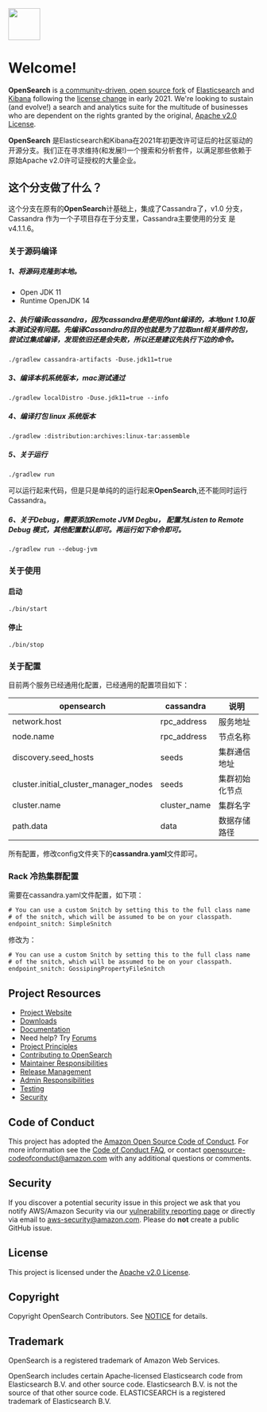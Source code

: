<img src="https://opensearch.org/assets/img/opensearch-logo-themed.svg" height="64px">

# Welcome!

**OpenSearch** is [a community-driven, open source fork](https://aws.amazon.com/blogs/opensource/introducing-opensearch/) of [Elasticsearch](https://en.wikipedia.org/wiki/Elasticsearch) and [Kibana](https://en.wikipedia.org/wiki/Kibana) following the [license change](https://blog.opensource.org/the-sspl-is-not-an-open-source-license/) in early 2021. We're looking to sustain (and evolve!) a search and analytics suite for the multitude of businesses who are dependent on the rights granted by the original, [Apache v2.0 License](LICENSE.txt).

**OpenSearch** 是Elasticsearch和Kibana在2021年初更改许可证后的社区驱动的开源分支。我们正在寻求维持(和发展!)一个搜索和分析套件，以满足那些依赖于原始Apache v2.0许可证授权的大量企业。


## 这个分支做了什么？

这个分支在原有的**OpenSearch**计基础上，集成了Cassandra了，v1.0 分支，Cassandra 作为一个子项目存在于分支里，Cassandra主要使用的分支 是 v4.1.1.6。

### 关于源码编译

##### 1、将源码克隆到本地。
* Open JDK 11
* Runtime OpenJDK 14
##### 2、执行编译cassandra，因为cassandra是使用的ant编译的，本地ant 1.10版本测试没有问题。先编译Cassandra的目的也就是为了拉取ant相关插件的包，尝试过集成编译，发现依旧还是会失败，所以还是建议先执行下边的命令。
```shell
./gradlew cassandra-artifacts -Duse.jdk11=true
```

##### 3、编译本机系统版本，mac测试通过
```shell
./gradlew localDistro -Duse.jdk11=true --info
```
##### 4、编译打包 linux 系统版本
```shell
./gradlew :distribution:archives:linux-tar:assemble
```

##### 5、关于运行
```shell
./gradlew run
```
可以运行起来代码，但是只是单纯的的运行起来**OpenSearch**,还不能同时运行Cassandra。

##### 6、关于Debug，需要添加Remote JVM Degbu， 配置为Listen to Remote Debug 模式，其他配置默认即可。再运行如下命令即可。
```shell
./gradlew run --debug-jvm
```

### 关于使用

#### 启动

```
./bin/start
```



#### 停止

```
./bin/stop
```



### 关于配置

目前两个服务已经通用化配置，已经通用的配置项目如下：

| **opensearch**                        | **cassandra** | **说明**       |
| ------------------------------------- | ------------- | -------------- |
| network.host                          | rpc_address   | 服务地址       |
| node.name                             | rpc_address   | 节点名称       |
| discovery.seed_hosts                  | seeds         | 集群通信地址   |
| cluster.initial_cluster_manager_nodes | seeds         | 集群初始化节点 |
| cluster.name                          | cluster_name  | 集群名字       |
| path.data                             | data          | 数据存储路径   |

所有配置，修改config文件夹下的**cassandra.yaml**文件即可。


### Rack 冷热集群配置
需要在cassandra.yaml文件配置，如下项：
```shell
# You can use a custom Snitch by setting this to the full class name
# of the snitch, which will be assumed to be on your classpath.
endpoint_snitch: SimpleSnitch
```

修改为：
```shell
# You can use a custom Snitch by setting this to the full class name
# of the snitch, which will be assumed to be on your classpath.
endpoint_snitch: GossipingPropertyFileSnitch
```


## Project Resources

* [Project Website](https://opensearch.org/)
* [Downloads](https://opensearch.org/downloads.html)
* [Documentation](https://opensearch.org/docs/)
* Need help? Try [Forums](https://discuss.opendistrocommunity.dev/)
* [Project Principles](https://opensearch.org/#principles)
* [Contributing to OpenSearch](CONTRIBUTING.md)
* [Maintainer Responsibilities](MAINTAINERS.md)
* [Release Management](RELEASING.md)
* [Admin Responsibilities](ADMINS.md)
* [Testing](TESTING.md)
* [Security](SECURITY.md)

## Code of Conduct

This project has adopted the [Amazon Open Source Code of Conduct](CODE_OF_CONDUCT.md). For more information see the [Code of Conduct FAQ](https://aws.github.io/code-of-conduct-faq), or contact [opensource-codeofconduct@amazon.com](mailto:opensource-codeofconduct@amazon.com) with any additional questions or comments.

## Security
If you discover a potential security issue in this project we ask that you notify AWS/Amazon Security via our [vulnerability reporting page](http://aws.amazon.com/security/vulnerability-reporting/) or directly via email to aws-security@amazon.com. Please do **not** create a public GitHub issue.

## License

This project is licensed under the [Apache v2.0 License](LICENSE.txt).

## Copyright

Copyright OpenSearch Contributors. See [NOTICE](NOTICE.txt) for details.

## Trademark

OpenSearch is a registered trademark of Amazon Web Services.

OpenSearch includes certain Apache-licensed Elasticsearch code from Elasticsearch B.V. and other source code. Elasticsearch B.V. is not the source of that other source code. ELASTICSEARCH is a registered trademark of Elasticsearch B.V.
